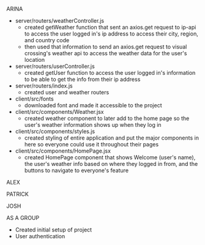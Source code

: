 ARINA
- server/routers/weatherController.js
  - created getWeather function that sent an axios.get request to ip-api to access the user logged in's ip address to access their city, region, and country code
  - then used that information to send an axios.get request to visual crossing's weather api to access the weather data for the user's location
- server/routers/userController.js
  - created getUser function to access the user logged in's information to be able to get the info from their ip address
- server/routers/index.js
  - created user and weather routers
- client/src/fonts
  - downloaded font and made it accessible to the project
- client/src/components/Weather.jsx
  - created weather component to later add to the home page so the user's weather information shows up when they log in
- client/src/components/styles.js
  - created styling of entire application and put the major components in here so everyone could use it throughout their pages
- client/src/components/HomePage.jsx
  - created HomePage component that shows Welcome (user's name), the user's weather info based on where they logged in from, and the buttons to navigate to everyone's feature

ALEX

PATRICK

JOSH

AS A GROUP
- Created initial setup of project
- User authentication